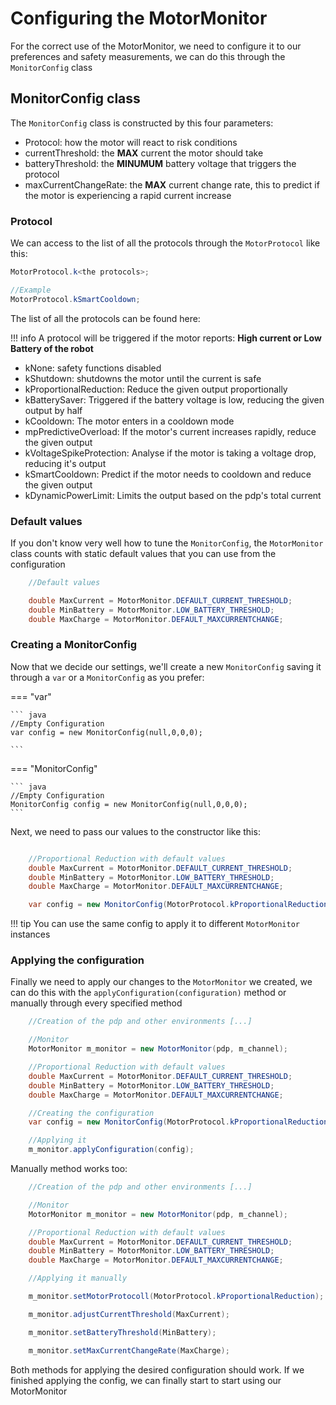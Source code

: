 # **Configuring the MotorMonitor**

For the correct use of the MotorMonitor, we need to configure it to our preferences and safety measurements, we can do this through the `MonitorConfig` class

## **MonitorConfig class**

The `MonitorConfig` class is constructed by this four parameters:

* Protocol: how the motor will react to risk conditions
* currentThreshold: the **MAX** current the motor should take
* batteryThreshold: the **MINUMUM** battery voltage that triggers the protocol
* maxCurrentChangeRate: the **MAX** current change rate, this to predict if the motor is experiencing a rapid current increase

### **Protocol**

We can access to the list of all the protocols through the `MotorProtocol` like this:

``` java
MotorProtocol.k<the protocols>;

//Example
MotorProtocol.kSmartCooldown;
```

The list of all the protocols can be found here:

!!! info
    A protocol will be triggered if the motor reports:
    **High current or Low Battery of the robot**

* kNone: safety functions disabled
* kShutdown: shutdowns the motor until the current is safe
* kProportionalReduction: Reduce the given output proportionally
* kBatterySaver: Triggered if the battery voltage is low, reducing the given output by half
* kCooldown: The motor enters in a cooldown mode
* mpPredictiveOverload: If the motor's current increases rapidly, reduce the given output
* kVoltageSpikeProtection: Analyse if the motor is taking a voltage drop, reducing it's output
* kSmartCooldown: Predict if the motor needs to cooldown and reduce the given output
* kDynamicPowerLimit: Limits the output based on the pdp's total current

### **Default values**

If you don't know very well how to tune the `MonitorConfig`, the `MotorMonitor` class counts with static default values that you can use from the configuration

``` java
    //Default values

    double MaxCurrent = MotorMonitor.DEFAULT_CURRENT_THRESHOLD;
    double MinBattery = MotorMonitor.LOW_BATTERY_THRESHOLD;
    double MaxCharge = MotorMonitor.DEFAULT_MAXCURRENTCHANGE;
```

### **Creating a MonitorConfig**

Now that we decide our settings, we'll create a new `MonitorConfig` saving it through a `var` or a `MonitorConfig` as you prefer:

=== "var"

    ``` java
    //Empty Configuration
    var config = new MonitorConfig(null,0,0,0);

    ```

=== "MonitorConfig"

    ``` java
    //Empty Configuration
    MonitorConfig config = new MonitorConfig(null,0,0,0);
    ```
Next, we need to pass our values to the constructor like this:

``` java

    //Proportional Reduction with default values
    double MaxCurrent = MotorMonitor.DEFAULT_CURRENT_THRESHOLD;
    double MinBattery = MotorMonitor.LOW_BATTERY_THRESHOLD;
    double MaxCharge = MotorMonitor.DEFAULT_MAXCURRENTCHANGE;

    var config = new MonitorConfig(MotorProtocol.kProportionalReduction,MaxCurrent,MinBattery,MaxCharge);

```

!!! tip
    You can use the same config to apply it to different `MotorMonitor` instances

### **Applying the configuration**

Finally we need to apply our changes to the `MotorMonitor` we created, we can do this with the `applyConfiguration(configuration)` method or manually through every specified method

``` java
    //Creation of the pdp and other environments [...]

    //Monitor
    MotorMonitor m_monitor = new MotorMonitor(pdp, m_channel);

    //Proportional Reduction with default values
    double MaxCurrent = MotorMonitor.DEFAULT_CURRENT_THRESHOLD;
    double MinBattery = MotorMonitor.LOW_BATTERY_THRESHOLD;
    double MaxCharge = MotorMonitor.DEFAULT_MAXCURRENTCHANGE;

    //Creating the configuration
    var config = new MonitorConfig(MotorProtocol.kProportionalReduction,MaxCurrent,MinBattery,MaxCharge);

    //Applying it
    m_monitor.applyConfiguration(config);

```

Manually method works too:

``` java
    //Creation of the pdp and other environments [...]

    //Monitor
    MotorMonitor m_monitor = new MotorMonitor(pdp, m_channel);

    //Proportional Reduction with default values
    double MaxCurrent = MotorMonitor.DEFAULT_CURRENT_THRESHOLD;
    double MinBattery = MotorMonitor.LOW_BATTERY_THRESHOLD;
    double MaxCharge = MotorMonitor.DEFAULT_MAXCURRENTCHANGE;

    //Applying it manually

    m_monitor.setMotorProtocoll(MotorProtocol.kProportionalReduction);

    m_monitor.adjustCurrentThreshold(MaxCurrent);

    m_monitor.setBatteryThreshold(MinBattery);

    m_monitor.setMaxCurrentChangeRate(MaxCharge);

```

Both methods for applying the desired configuration should work. If we finished applying the config, we can finally start to start using our MotorMonitor
